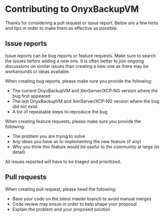 Contributing to OnyxBackupVM
========================

Thanks for considering a pull request or issue report.  Below are a
few hints and tips in order to make them as effective as possible.

Issue reports
-------------

Issue reports can be bug reports or feature requests.  Make sure to
search the issues before adding a new one.  It is often better to
join ongoing discussions on similar issues than creating a new one
as there may be workarounds or ideas available.

When creating bug reports, please make sure you provide the following:

* The current OnyxBackupVM and XenServer/XCP-NG version where the bug first appeared
* The last OnyxBackupVM and XenServer/XCP-NG version where the bug did not exist
* A list of repeatable steps to reproduce the bug

When creating feature requests, please make sure you provide the following:

* The problem you are trying to solve
* Any ideas you have as to implementing the new feature (if any)
* Why you think this feature would be useful to the community at large (in detail)

All issues reported will have to be triaged and prioritized.

Pull requests
-------------

When creating pull request, please heed the following:

* Base your code on the latest master branch to avoid manual merges
* Code review may ensue in order to help shape your proposal
* Explain the problem and your proposed solution
